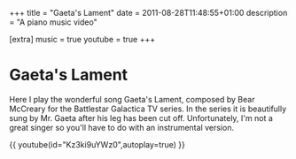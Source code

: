 +++
title = "Gaeta's Lament"
date = 2011-08-28T11:48:55+01:00
description = "A piano music video"

[extra]
music = true
youtube = true
+++

# Gaeta's Lament

Here I play the wonderful song Gaeta's Lament, composed by Bear McCreary for the Battlestar Galactica TV series. In the series it is beautifully sung by Mr. Gaeta after his leg has been cut off. Unfortunately, I'm not a great singer so you'll have to do with an instrumental version.

{{ youtube(id="Kz3ki9uYWz0",autoplay=true) }}

